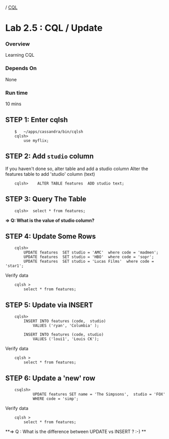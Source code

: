 <link rel='stylesheet' href='../assets/css/main.css'/>

  / [CQL](README.md)

Lab 2.5 : CQL / Update
=========================

### Overview
Learning CQL

### Depends On 
None

### Run time
10 mins



## STEP 1:  Enter cqlsh
```
    $   ~/apps/cassandra/bin/cqlsh
    cqlsh>   
        use myflix;
```

## STEP 2:  Add `studio` column
If you haven't done so, alter table and add a studio column
Alter the features table to add 'studio' column (text)
```
    cqlsh>    ALTER TABLE features  ADD studio text;
```


## STEP 3: Query The Table
```
    cqlsh>  select * from features;
```

**=> Q: What is the value of studio column?** 


## STEP 4:  Update Some Rows
```
    cqlsh>
        UPDATE features  SET studio = 'AMC'  where code = 'madmen';
        UPDATE features  SET studio = 'HBO'  where code = 'sopr';
        UPDATE features  SET studio = 'Lucas Films'  where code = 'star1';
```

Verify data
```
    cqlsh >    
        select * from features;
```

## STEP 5:  Update via INSERT
```
    cqlsh>
        INSERT INTO features (code,  studio)
            VALUES ('ryan', 'Columbia' );

        INSERT INTO features (code, studio)
            VALUES ('loui1', 'Louis CK');
```

Verify data
```
    cqlsh >    
        select * from features;
```


## STEP 6:   Update a 'new' row
```
    csqlsh>
            UPDATE features SET name = 'The Simpsons',  studio = 'FOX'
            WHERE code = 'simp';
```

Verify data
```
    cqlsh >    
        select * from features;
```

**=> Q : What is the difference between  UPDATE vs INSERT ? :-) **
